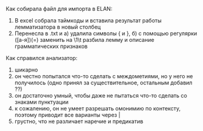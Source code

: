 Как собирала файл для импорта в ELAN:
1. В excel собрала таймкоды и вставила результат работы лемматизатора в новый столбец
2. Перенесла в .txt и а) удалила символы { и }, б) с помощью регулярки ([а-я])(=) заменить на \1\t разбила лемму и описание грамматических признаков

Как справился анализатор:
1. шикарно
2. он честно попыталcя что-то сделать с междометиями, но у него не получилось (одно принял за существительное, остальным добавил ??)
3. он достаточно умный, чтобы даже не пытаться что-то сделать со знаками пунктуации
4. к сожалению, он не умеет разрешать омонимию по контексту, поэтому приводит все варианты через |
5. грустно, что не различает наречие и предикатив
